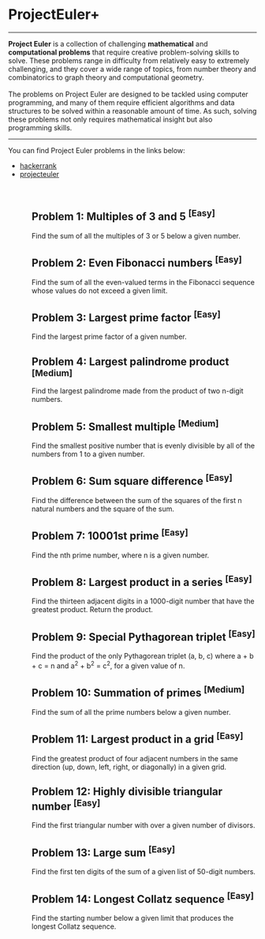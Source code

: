 # ProjectEuler+
___
__Project Euler__ is a collection of challenging __mathematical__ and __computational problems__ that require creative problem-solving skills to solve. These problems range in difficulty from relatively easy to extremely challenging, and they cover a wide range of topics, from number theory and combinatorics to graph theory and computational geometry.
<br/>
<br/>
The problems on Project Euler are designed to be tackled using computer programming, and many of them require efficient algorithms and data structures to be solved within a reasonable amount of time. As such, solving these problems not only requires mathematical insight but also programming skills.
___


You can find Project Euler problems in the links below:
<ul>
 <li><a href=https://www.hackerrank.com/contests/projecteuler/challenges)> hackerrank </a></li>
 <li><a href=https://projecteuler.net/> projecteuler </a></li>
<ul>
 

 
<br/>
 
## Problem 1: Multiples of 3 and 5 <sup>[Easy]</sup>
Find the sum of all the multiples of 3 or 5 below a given number.

## Problem 2: Even Fibonacci numbers <sup>[Easy]</sup>
Find the sum of all the even-valued terms in the Fibonacci sequence whose values do not exceed a given limit.

## Problem 3: Largest prime factor <sup>[Easy]</sup>
Find the largest prime factor of a given number.

## Problem 4: Largest palindrome product <sup>[Medium]</sup>
Find the largest palindrome made from the product of two n-digit numbers.

## Problem 5: Smallest multiple <sup>[Medium]</sup>
Find the smallest positive number that is evenly divisible by all of the numbers from 1 to a given number.

## Problem 6: Sum square difference <sup>[Easy]</sup>
Find the difference between the sum of the squares of the first n natural numbers and the square of the sum.

## Problem 7: 10001st prime <sup>[Easy]</sup>
Find the nth prime number, where n is a given number.

## Problem 8: Largest product in a series <sup>[Easy]</sup>
Find the thirteen adjacent digits in a 1000-digit number that have the greatest product. Return the product.

## Problem 9: Special Pythagorean triplet <sup>[Easy]</sup>
Find the product of the only Pythagorean triplet (a, b, c) where a + b + c = n and a<sup>2</sup> + b<sup>2</sup> = c<sup>2</sup>, for a given value of n.

## Problem 10: Summation of primes <sup>[Medium]</sup>
Find the sum of all the prime numbers below a given number.

## Problem 11: Largest product in a grid <sup>[Easy]</sup>
Find the greatest product of four adjacent numbers in the same direction (up, down, left, right, or diagonally) in a given grid.

## Problem 12: Highly divisible triangular number <sup>[Easy]</sup>
Find the first triangular number with over a given number of divisors.

## Problem 13: Large sum <sup>[Easy]</sup>
Find the first ten digits of the sum of a given list of 50-digit numbers.

## Problem 14: Longest Collatz sequence <sup>[Easy]</sup>
Find the starting number below a given limit that produces the longest Collatz sequence.

